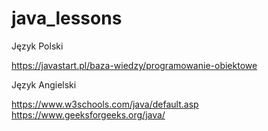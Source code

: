 # java_lessons

Język Polski

https://javastart.pl/baza-wiedzy/programowanie-obiektowe

Język Angielski

https://www.w3schools.com/java/default.asp
https://www.geeksforgeeks.org/java/
